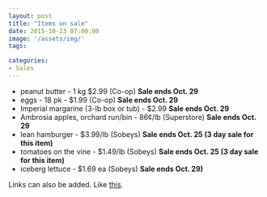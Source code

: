 ```yaml
---
layout: post
title: "Items on sale"
date: 2015-10-23 07:00:00
image: '/assets/img/'
tags:

categories:
- Sales
---
```




- peanut butter - 1 kg $2.99 (Co-op) **Sale ends Oct. 29**
- eggs - 18 pk - $1.99 (Co-op) **Sale ends Oct. 29**
- Imperial margarine (3-lb box or tub) - $2.99 **Sale ends Oct. 29**
- Ambrosia apples, orchard run/bin - 86¢/lb (Superstore) **Sale ends Oct. 29**
- lean hamburger - $3.99/lb (Sobeys) **Sale ends Oct. 25 (3 day sale for this item)**
- tomatoes on the vine - $1.49/lb (Sobeys) **Sale ends Oct. 25 (3 day sale for this item)**
- iceberg lettuce - $1.69 ea (Sobeys) **Sale ends Oct. 29)**


Links can also be added. Like [this](http://google.ca).

